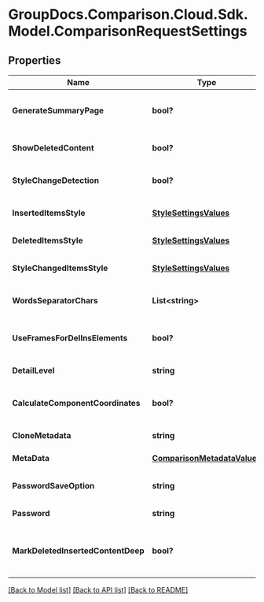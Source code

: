 # GroupDocs.Comparison.Cloud.Sdk.Model.ComparisonRequestSettings
## Properties

Name | Type | Description | Notes
------------ | ------------- | ------------- | -------------
**GenerateSummaryPage** | **bool?** | The generate summary page | 
**ShowDeletedContent** | **bool?** | The show deleted content | 
**StyleChangeDetection** | **bool?** | The style change detection | 
**InsertedItemsStyle** | [**StyleSettingsValues**](StyleSettingsValues.md) | The inserted items style | [optional] 
**DeletedItemsStyle** | [**StyleSettingsValues**](StyleSettingsValues.md) | The deleted items style | [optional] 
**StyleChangedItemsStyle** | [**StyleSettingsValues**](StyleSettingsValues.md) | The style changed items style | [optional] 
**WordsSeparatorChars** | **List&lt;string&gt;** | The words separator chars | [optional] 
**UseFramesForDelInsElements** | **bool?** | The use frames for delete ins elements | 
**DetailLevel** | **string** | The detail level | [optional] 
**CalculateComponentCoordinates** | **bool?** | The calculate component coordinates | 
**CloneMetadata** | **string** | The clone metadata | [optional] 
**MetaData** | [**ComparisonMetadataValues**](ComparisonMetadataValues.md) | The metadata | [optional] 
**PasswordSaveOption** | **string** | The password save option | [optional] 
**Password** | **string** | The password | [optional] 
**MarkDeletedInsertedContentDeep** | **bool?** | The mark deleted inserted content deep | 

[[Back to Model list]](../README.md#documentation-for-models) [[Back to API list]](../README.md#documentation-for-api-endpoints) [[Back to README]](../README.md)

